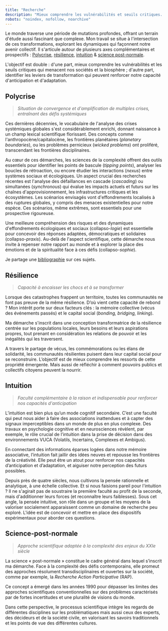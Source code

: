 ```yaml
---
title: "Recherche"
description: "Mieux comprendre les vulnérabilités et seuils critiques. Stimuler nos capacités d'anticipation et d'adaptation."
robots: "noindex, nofollow, noarchive"
---
```


Le monde traverse une période de mutations profondes, offrant un terrain d'étude aussi fascinant que complexe. Mon travail se situe à l'intersection de ces transformations, explorant les dynamiques qui façonnent notre avenir collectif. Il s'articule autour de plusieurs axes complémentaires et prospectifs : [Polycrise](#polycrise), [résilience](#résilience), [intuition](#intuition) & [science post-normale](#science-post-normale). 

L'objectif est double : d'une part, mieux comprendre les vulnérabilités et les seuils critiques qui menacent nos sociétés et la biosphère ; d'autre part, identifier les leviers de transformation qui peuvent renforcer notre capacité d'anticipation et d'adaptation.

## Polycrise
> *Situation de convergence et d'amplification de multiples crises, entraînant des défis systémiques*

Ces dernières décennies, le vocabulaire de l'analyse des crises systémiques globales s'est considérablement enrichi, donnant naissance à un champ lexical scientifique florissant. Des concepts comme l'anthropocène/capitalocène, les frontières planétaires (*planetary boundaries*), ou les problèmes pernicieux (*wicked problems*) ont proliféré, transcendant les frontières disciplinaires. 

Au cœur de ces démarches, les sciences de la complexité offrent des outils essentiels pour identifier les points de bascule (*tipping points*), analyser les boucles de rétroaction, ou encore étudier les interactions (*nexus*) entre systèmes sociaux et écologiques. Un aspect crucial des recherches récentes est l'analyse des défaillances en cascade (*cascading*) ou simultanées (*synchronous*) qui évalue les impacts actuels et futurs sur les chaînes d'approvisionnement, les infrastructures critiques et les écosystèmes. Les scénarios envisagés vont d'effondrements localisés à des ruptures globales, y compris des menaces existentielles pour notre espèce. Ces scénarios, même extrêmes, sont essentiels pour une prospective rigoureuse.

Une meilleure compréhension des risques et des dynamiques d'effondrements écologiques et sociaux (collapso-*logie*) est essentielle pour concevoir des réponses adaptées, démocratiques et solidaires (collapso-*praxis*). Au-delà de l'aspect scientifique, cette démarche nous invite à repenser notre rapport au monde et à explorer la place des émotions et de la spiritualité face à ces défis (collapso-*sophie*). 

Je partage une [bibliographie](https://www.collapsologie.info/fr/science) sur ces sujets.

## Résilience
> *Capacité à encaisser les chocs et à se transformer*

Lorsque des catastrophes frappent un territoire, toutes les communautés ne font pas preuve de la même résilience. D’où vient cette capacité de rebond ? Mon intérêt porte sur deux facteurs clés : la mémoire collective (vécus des événements passés) et le capital social (*bonding, bridging, linking*).

Ma démarche s'inscrit dans une conception transformatrice de la résilience centrée sur les populations locales, leurs besoins et leurs aspirations propres, tout prenant en considération les relations de pouvoir et les inégalités qui les traversent.

A travers le partage de vécus, les commémorations ou les élans de solidarité, les communautés résilientes puisent dans leur capital social pour se reconstruire. L’objectif est de mieux comprendre les ressorts de cette propriété émergente. Mais aussi de réfléchir à comment pouvoirs publics et collectifs citoyens peuvent la nourrir. 

## Intuition 
> *Faculté complémentaire à la raison et indispensable pour renforcer nos capacités d'anticipation*

L’intuition est bien plus qu’un mode cognitif secondaire. C’est une faculté qui peut nous aider à faire des associations inattendues et à capter des signaux imperceptibles dans un monde de plus en plus complexe. Des travaux en psychologie cognitive et en neurosciences révèlent, par exemple, le rôle crucial de l’intuition dans la prise de décision dans des environnements VUCA (Volatils, Incertains, Complexes et Ambigus). 

En connectant des informations éparses logées dans notre mémoire associative, l’intuition fait jaillir des idées neuves et repousse les frontières de la créativité. Elle peut être un atout pour renforcer nos capacités d’anticipation et d’adaptation, et aiguiser notre perception des futurs possibles.

Depuis près de quatre siècles, nous cultivons la pensée rationnelle et analytique, à une échelle collective. Et si nous faisions pareil pour l'intuition ? Il ne s'agirait pas de soustraire la première faculté au profit de la seconde, mais d'additionner leurs forces (et reconnaître leurs faiblesses). Sous cet angle, la pensée intuitive, son rôle dans un groupe et les moyens de la valoriser socialement apparaissent comme un domaine de recherche peu exploré. L'idée est de concevoir et mettre en place des dispositifs expérimentaux pour aborder ces questions.

## Science-post-normale
> *Approche scientifique adaptée à la complexité des enjeux du XXIe siècle*

La science « post-normale » constitue le cadre général dans lequel s’inscrit ma démarche. Face à la complexité des défis contemporains, elle promeut des approches résolument transdisciplinaires et ouvertes sur la société, comme par exemple, la *Recherche Action Participative* (RAP).

Ce concept a émergé dans les années 1990 pour dépasser les limites des approches scientifiques conventionnelles sur des problèmes caractérisés par de fortes incertitudes et une pluralité de visions du monde. 

Dans cette perspective, le processus scientifique intègre les regards de différentes disciplines sur les problématiques mais aussi ceux des experts, des décideurs et de la société civile, en valorisant les savoirs traditionnels et les points de vue des différentes cultures.